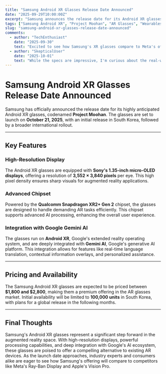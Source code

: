 ```yaml
---
title: "Samsung Android XR Glasses Release Date Announced"
date: "2025-09-29T10:00:00Z"
excerpt: "Samsung announces the release date for its Android XR glasses, codenamed 'Project Moohan,' set to launch on October 21, 2025."
tags: ["Samsung Android XR", "Project Moohan", "AR Glasses", "Wearables", "Tech News"]
slug: "samsung-android-xr-glasses-release-date-announced"
comments:
  - author: "TechEnthusiast"
    date: "2025-09-30"
    text: "Excited to see how Samsung's XR glasses compare to Meta's offerings. The integration with Google's Gemini AI sounds promising."
  - author: "SkepticalUser"
    date: "2025-10-01"
    text: "While the specs are impressive, I'm curious about the real-world performance and comfort of these glasses."
---
```


# Samsung Android XR Glasses Release Date Announced

Samsung has officially announced the release date for its highly anticipated Android XR glasses, codenamed **Project Moohan**. The glasses are set to launch on **October 21, 2025**, with an initial release in South Korea, followed by a broader international rollout.

---

## Key Features

### High-Resolution Display

The Android XR glasses are equipped with **Sony's 1.35-inch micro-OLED displays**, offering a resolution of **3,552 × 3,840 pixels** per eye. This high pixel density ensures sharp visuals for augmented reality applications.

### Advanced Chipset

Powered by the **Qualcomm Snapdragon XR2+ Gen 2** chipset, the glasses are designed to handle demanding AR tasks efficiently. This chipset supports advanced AI processing, enhancing the overall user experience.

### Integration with Google Gemini AI

The glasses run on **Android XR**, Google's extended reality operating system, and are deeply integrated with **Gemini AI**, Google's generative AI platform. This integration allows for features like real-time language translation, contextual information overlays, and personalized assistance.

---

## Pricing and Availability

The Samsung Android XR glasses are expected to be priced between **$1,800 and $2,800**, making them a premium offering in the AR glasses market. Initial availability will be limited to **100,000 units** in South Korea, with plans for a global release in the following months.

---

## Final Thoughts

Samsung's Android XR glasses represent a significant step forward in the augmented reality space. With high-resolution displays, powerful processing capabilities, and deep integration with Google's AI ecosystem, these glasses are poised to offer a compelling alternative to existing AR devices. As the launch date approaches, industry experts and consumers alike are eager to see how Samsung's offering will compare to competitors like Meta's Ray-Ban Display and Apple's Vision Pro.
